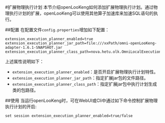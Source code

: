 #扩展物理执行计划
本节介绍openLooKeng如何添加扩展物理执行计划。通过物理执行计划的扩展，openLooKeng可以使用其他算子加速库来加速SQL语句的执行。

##配置
在配置文件`config.properties`增加如下配置：

``` properties
extension_execution_planner_enabled=true
extension_execution_planner_jar_path=file:///xxPath/omni-openLooKeng-adapter-1.6.1-SNAPSHOT.jar
extension_execution_planner_class_path=nova.hetu.olk.OmniLocalExecutionPlanner
```

上述属性说明如下：

- `extension_execution_planner_enabled`：是否开启扩展物理执行计划特性。
- `extension_execution_planner_jar_path`：指定扩展jar包的文件路径。
- `extension_execution_planner_class_path`：指定扩展jar包中执行计划生成类的包路径。


##使用
当运行openLooKeng时，可在WebUI或Cli中通过如下命令控制扩展物理执行计划的开启:
```
set session extension_execution_planner_enabled=true/false
```